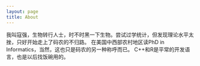 ```yaml
---
layout: page
title: About
---
```


我叫寇强，生物转行人士，时不时黑一下生物。尝试过学统计，但发现理论水平太挫，只好开始走上了码农的不归路。
在美国中西部农村地区读PhD in Informatics，当然，这也只是码农的另一种称呼而已。
C++和R是平常的开发语言，也是以后找饭碗用的。
